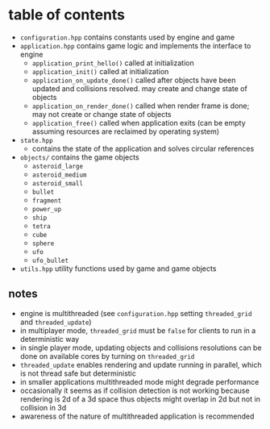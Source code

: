 # table of contents

* `configuration.hpp` contains constants used by engine and game
* `application.hpp` contains game logic and implements the interface to engine
  * `application_print_hello()` called at initialization
  * `application_init()` called at initialization
  * `application_on_update_done()` called after objects have been updated and
  collisions resolved. may create and change state of objects
  * `application_on_render_done()` called when render frame is done; may not
  create or change state of objects
  * `application_free()` called when application exits (can be empty assuming
  resources are reclaimed by operating system)
* `state.hpp`
  * contains the state of the application and solves circular references
* `objects/` contains the game objects
  * `asteroid_large`
  * `asteroid_medium`
  * `asteroid_small`
  * `bullet`
  * `fragment`
  * `power_up`
  * `ship`
  * `tetra`
  * `cube`
  * `sphere`
  * `ufo`
  * `ufo_bullet`
* `utils.hpp` utility functions used by game and game objects

## notes

* engine is multithreaded (see `configuration.hpp` setting `threaded_grid` and `threaded_update`)
* in multiplayer mode, `threaded_grid` must be `false` for clients to run in a
deterministic way
* in single player mode, updating objects and collisions resolutions can be done
on available cores by turning on `threaded_grid`
* `threaded_update` enables rendering and update running in parallel, which is
not thread safe but deterministic
* in smaller applications multithreaded mode might degrade performance
* occasionally it seems as if collision detection is not working because
rendering is 2d of a 3d space thus objects might overlap in 2d but not in
collision in 3d
* awareness of the nature of multithreaded application is recommended
